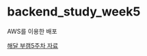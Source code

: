 # backend_study_week5
AWS를 이용한 배포

[해달 부캠5주차 자료](https://github.com/2023-HAEDAL-PROJECT/backend_study_week5/files/13259968/5.-.pdf)
